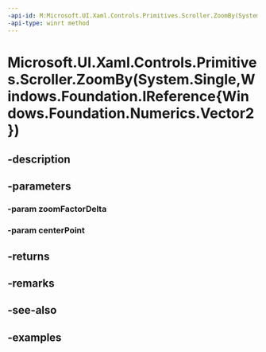 ```yaml
---
-api-id: M:Microsoft.UI.Xaml.Controls.Primitives.Scroller.ZoomBy(System.Single,Windows.Foundation.IReference{Windows.Foundation.Numerics.Vector2})
-api-type: winrt method
---
```


# Microsoft.UI.Xaml.Controls.Primitives.Scroller.ZoomBy(System.Single,Windows.Foundation.IReference{Windows.Foundation.Numerics.Vector2})

<!--
public Microsoft.UI.Xaml.Controls.ZoomInfo ZoomBy (float zoomFactorDelta, System.Nullable<System.Numerics.Vector2> centerPoint);
-->


## -description

## -parameters

### -param zoomFactorDelta

### -param centerPoint

## -returns

## -remarks

## -see-also

## -examples


